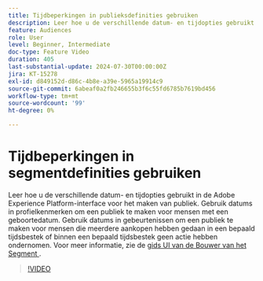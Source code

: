 ```yaml
---
title: Tijdbeperkingen in publieksdefinities gebruiken
description: Leer hoe u de verschillende datum- en tijdopties gebruikt in de Adobe Experience Platform-interface voor het maken van publiek.
feature: Audiences
role: User
level: Beginner, Intermediate
doc-type: Feature Video
duration: 405
last-substantial-update: 2024-07-30T00:00:00Z
jira: KT-15278
exl-id: d849152d-d86c-4b8e-a39e-5965a19914c9
source-git-commit: 6abeaf0a2fb246655b3f6c55fd6785b7619bd456
workflow-type: tm+mt
source-wordcount: '99'
ht-degree: 0%

---
```


# Tijdbeperkingen in segmentdefinities gebruiken

Leer hoe u de verschillende datum- en tijdopties gebruikt in de Adobe Experience Platform-interface voor het maken van publiek. Gebruik datums in profielkenmerken om een publiek te maken voor mensen met een geboortedatum. Gebruik datums in gebeurtenissen om een publiek te maken voor mensen die meerdere aankopen hebben gedaan in een bepaald tijdsbestek of binnen een bepaald tijdsbestek geen actie hebben ondernomen. Voor meer informatie, zie de [ gids UI van de Bouwer van het Segment ](https://experienceleague.adobe.com/en/docs/experience-platform/segmentation/ui/segment-builder).

>[!VIDEO](https://video.tv.adobe.com/v/3432259/?learn=on&enablevpops)
